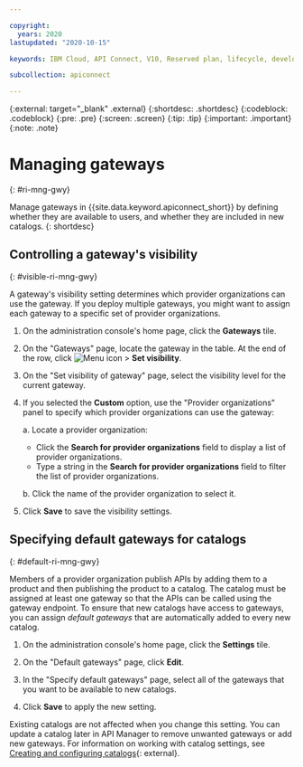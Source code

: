 ```yaml
---

copyright:
  years: 2020
lastupdated: "2020-10-15"

keywords: IBM Cloud, API Connect, V10, Reserved plan, lifecycle, develop, create, manage, API, user, role, access, group

subcollection: apiconnect

---
```


{:external: target="_blank" .external} 
{:shortdesc: .shortdesc}
{:codeblock: .codeblock}
{:pre: .pre}
{:screen: .screen}
{:tip: .tip}
{:important: .important}
{:note: .note}

# Managing gateways
{: #ri-mng-gwy}

Manage gateways in {{site.data.keyword.apiconnect_short}} by defining whether they are available to users, and whether they are included in new catalogs.
{: shortdesc}


## Controlling a gateway's visibility
{: #visible-ri-mng-gwy}

A gateway's visibility setting determines which provider organizations can use the gateway. If you deploy multiple gateways, you might want to assign each gateway to a specific set of provider organizations.

1. On the administration console's home page, click the **Gateways** tile.

2. On the "Gateways" page, locate the gateway in the table. At the end of the row, click ![Menu icon](images/icon_options.png "Menu icon") > **Set visibility**.

3. On the "Set visibility of gateway" page, select the visibility level for the current gateway.

4. If you selected the **Custom** option, use the "Provider organizations" panel to specify which provider organizations can use the gateway:

   a. Locate a provider organization:
      - Click the **Search for provider organizations** field to display a list of provider organizations.
      - Type a string in the **Search for provider organizations** field to filter the list of provider organizations.
   
   b. Click the name of the provider organization to select it.

5. Click **Save** to save the visibility settings.


## Specifying default gateways for catalogs
{: #default-ri-mng-gwy}

Members of a provider organization publish APIs by adding them to a product and then publishing the product to a catalog. The catalog must be assigned at least one gateway so that the APIs can be called using the gateway endpoint. To ensure that new catalogs have access to gateways, you can assign _default gateways_ that are automatically added to every new catalog. 

1. On the administration console's home page, click the **Settings** tile.

2. On the "Default gateways" page, click **Edit**.

3. In the "Specify default gateways" page, select all of the gateways that you want to be available to new catalogs.

4. Click **Save** to apply the new setting.

Existing catalogs are not affected when you change this setting. You can update a catalog later in API Manager to remove unwanted gateways or add new gateways. For information on working with catalog settings, see [Creating and configuring catalogs](https://www.ibm.com/support/knowledgecenter/SSMNED_v10cloud/com.ibm.apic.apionprem.doc/create_env.html){: external}.
